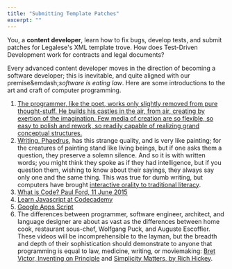 ```yaml
---
title: "Submitting Template Patches"
excerpt: ""
---
```

You, a **content developer**, learn how to fix bugs, develop tests, and submit patches for Legalese's XML template trove. How does Test-Driven Development work for contracts and legal documents?

Every advanced content developer moves in the direction of becoming a software developer; this is inevitable, and quite aligned with our premise&emdash;_software is eating law_. Here are some introductions to the art and craft of computer programming.

1. [The programmer, like the poet, works only slightly removed from pure thought-stuff. He builds his castles in the air, from air, creating by exertion of the imagination. Few media of creation are so flexible, so easy to polish and rework, so readily capable of realizing grand conceptual structures.](http://www.grok2.com/progfun.html)
2. [Writing, Phaedrus](http://www.english.illinois.edu/-people-/faculty/debaron/482/482readings/phaedrus.html), has this strange quality, and is very like painting; for the creatures of painting stand like living beings, but if one asks them a question, they preserve a solemn silence. And so it is with written words; you might think they spoke as if they had intelligence, but if you question them, wishing to know about their sayings, they always say only one and the same thing. 
This was true for dumb writing, but computers have brought [interactive orality to traditional literacy](http://en.wikipedia.org/wiki/Walter_J._Ong#Orality_and_Literacy_.281982.29).
3. [What is Code? Paul Ford, 11 June 2015](http://www.bloomberg.com/graphics/2015-paul-ford-what-is-code/)
4. [Learn Javascript at Codecademy](http://www.codecademy.com/en/tracks/javascript)
5. [Google Apps Script](https://developers.google.com/apps-script/)
6. The differences between programmer, software engineer, architect, and language designer are about as vast as the differences between home cook, restaurant sous-chef, Wolfgang Puck, and Auguste Escoffier. These videos will be incomprehensible to the layman, but the breadth and depth of their sophistication should demonstrate to anyone that programming is equal to law, medicine, writing, or moviemaking: [Bret Victor, Inventing on Principle](https://vimeo.com/36579366) and [Simplicity Matters, by Rich Hickey](https://www.youtube.com/watch?v=rI8tNMsozo0).